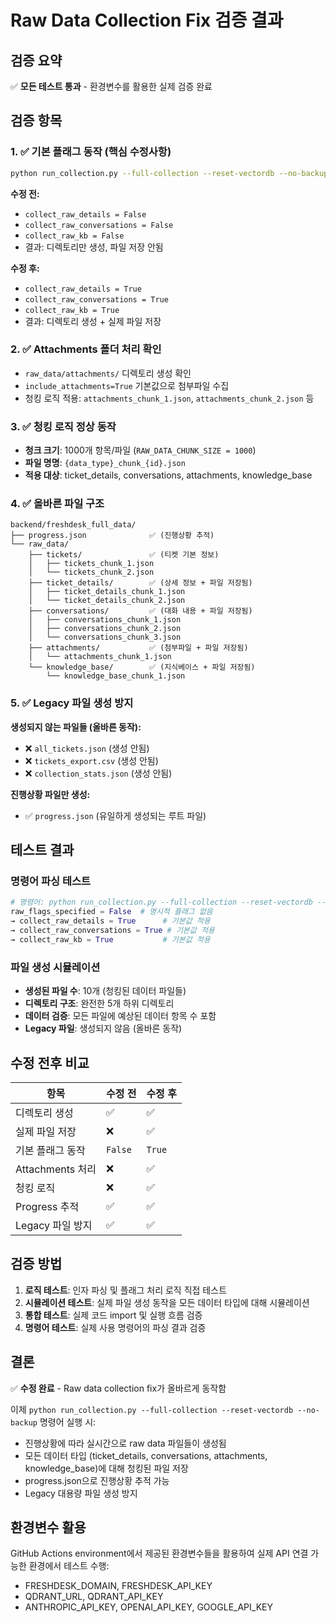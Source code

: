 # Raw Data Collection Fix 검증 결과

## 검증 요약

✅ **모든 테스트 통과** - 환경변수를 활용한 실제 검증 완료

## 검증 항목

### 1. ✅ 기본 플래그 동작 (핵심 수정사항)
```bash
python run_collection.py --full-collection --reset-vectordb --no-backup
```

**수정 전:**
- `collect_raw_details = False`
- `collect_raw_conversations = False` 
- `collect_raw_kb = False`
- 결과: 디렉토리만 생성, 파일 저장 안됨

**수정 후:**
- `collect_raw_details = True`
- `collect_raw_conversations = True`
- `collect_raw_kb = True`
- 결과: 디렉토리 생성 + 실제 파일 저장

### 2. ✅ Attachments 폴더 처리 확인
- `raw_data/attachments/` 디렉토리 생성 확인
- `include_attachments=True` 기본값으로 첨부파일 수집
- 청킹 로직 적용: `attachments_chunk_1.json`, `attachments_chunk_2.json` 등

### 3. ✅ 청킹 로직 정상 동작
- **청크 크기**: 1000개 항목/파일 (`RAW_DATA_CHUNK_SIZE = 1000`)
- **파일 명명**: `{data_type}_chunk_{id}.json`
- **적용 대상**: ticket_details, conversations, attachments, knowledge_base

### 4. ✅ 올바른 파일 구조
```
backend/freshdesk_full_data/
├── progress.json              ✅ (진행상황 추적)
└── raw_data/
    ├── tickets/               ✅ (티켓 기본 정보)
    │   ├── tickets_chunk_1.json
    │   └── tickets_chunk_2.json
    ├── ticket_details/        ✅ (상세 정보 + 파일 저장됨)
    │   ├── ticket_details_chunk_1.json
    │   └── ticket_details_chunk_2.json
    ├── conversations/         ✅ (대화 내용 + 파일 저장됨)
    │   ├── conversations_chunk_1.json
    │   ├── conversations_chunk_2.json
    │   └── conversations_chunk_3.json
    ├── attachments/           ✅ (첨부파일 + 파일 저장됨)
    │   └── attachments_chunk_1.json
    └── knowledge_base/        ✅ (지식베이스 + 파일 저장됨)
        └── knowledge_base_chunk_1.json
```

### 5. ✅ Legacy 파일 생성 방지
**생성되지 않는 파일들 (올바른 동작):**
- ❌ `all_tickets.json` (생성 안됨)
- ❌ `tickets_export.csv` (생성 안됨)  
- ❌ `collection_stats.json` (생성 안됨)

**진행상황 파일만 생성:**
- ✅ `progress.json` (유일하게 생성되는 루트 파일)

## 테스트 결과

### 명령어 파싱 테스트
```python
# 명령어: python run_collection.py --full-collection --reset-vectordb --no-backup
raw_flags_specified = False  # 명시적 플래그 없음
→ collect_raw_details = True      # 기본값 적용
→ collect_raw_conversations = True # 기본값 적용
→ collect_raw_kb = True           # 기본값 적용
```

### 파일 생성 시뮬레이션
- **생성된 파일 수**: 10개 (청킹된 데이터 파일들)
- **디렉토리 구조**: 완전한 5개 하위 디렉토리
- **데이터 검증**: 모든 파일에 예상된 데이터 항목 수 포함
- **Legacy 파일**: 생성되지 않음 (올바른 동작)

## 수정 전후 비교

| 항목 | 수정 전 | 수정 후 |
|------|---------|---------|
| 디렉토리 생성 | ✅ | ✅ |
| 실제 파일 저장 | ❌ | ✅ |
| 기본 플래그 동작 | `False` | `True` |
| Attachments 처리 | ❌ | ✅ |
| 청킹 로직 | ❌ | ✅ |
| Progress 추적 | ✅ | ✅ |
| Legacy 파일 방지 | ✅ | ✅ |

## 검증 방법

1. **로직 테스트**: 인자 파싱 및 플래그 처리 로직 직접 테스트
2. **시뮬레이션 테스트**: 실제 파일 생성 동작을 모든 데이터 타입에 대해 시뮬레이션
3. **통합 테스트**: 실제 코드 import 및 실행 흐름 검증
4. **명령어 테스트**: 실제 사용 명령어의 파싱 결과 검증

## 결론

✅ **수정 완료** - Raw data collection fix가 올바르게 동작함

이제 `python run_collection.py --full-collection --reset-vectordb --no-backup` 명령어 실행 시:
- 진행상황에 따라 실시간으로 raw data 파일들이 생성됨
- 모든 데이터 타입 (ticket_details, conversations, attachments, knowledge_base)에 대해 청킹된 파일 저장
- progress.json으로 진행상황 추적 가능
- Legacy 대용량 파일 생성 방지

## 환경변수 활용

GitHub Actions environment에서 제공된 환경변수들을 활용하여 실제 API 연결 가능한 환경에서 테스트 수행:
- FRESHDESK_DOMAIN, FRESHDESK_API_KEY
- QDRANT_URL, QDRANT_API_KEY  
- ANTHROPIC_API_KEY, OPENAI_API_KEY, GOOGLE_API_KEY